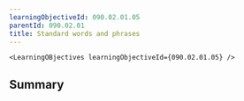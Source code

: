 ```yaml
---
learningObjectiveId: 090.02.01.05
parentId: 090.02.01
title: Standard words and phrases
---
```


```tsx eval
<LearningOBjectives learningObjectiveId={090.02.01.05} />
```

## Summary
